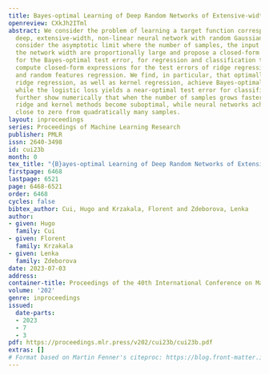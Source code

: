 ```yaml
---
title: Bayes-optimal Learning of Deep Random Networks of Extensive-width
openreview: CXkJh2ITml
abstract: We consider the problem of learning a target function corresponding to a
  deep, extensive-width, non-linear neural network with random Gaussian weights. We
  consider the asymptotic limit where the number of samples, the input dimension and
  the network width are proportionally large and propose a closed-form expression
  for the Bayes-optimal test error, for regression and classification tasks. We further
  compute closed-form expressions for the test errors of ridge regression, kernel
  and random features regression. We find, in particular, that optimally regularized
  ridge regression, as well as kernel regression, achieve Bayes-optimal performances,
  while the logistic loss yields a near-optimal test error for classification. We
  further show numerically that when the number of samples grows faster than the dimension,
  ridge and kernel methods become suboptimal, while neural networks achieve test error
  close to zero from quadratically many samples.
layout: inproceedings
series: Proceedings of Machine Learning Research
publisher: PMLR
issn: 2640-3498
id: cui23b
month: 0
tex_title: "{B}ayes-optimal Learning of Deep Random Networks of Extensive-width"
firstpage: 6468
lastpage: 6521
page: 6468-6521
order: 6468
cycles: false
bibtex_author: Cui, Hugo and Krzakala, Florent and Zdeborova, Lenka
author:
- given: Hugo
  family: Cui
- given: Florent
  family: Krzakala
- given: Lenka
  family: Zdeborova
date: 2023-07-03
address: 
container-title: Proceedings of the 40th International Conference on Machine Learning
volume: '202'
genre: inproceedings
issued:
  date-parts:
  - 2023
  - 7
  - 3
pdf: https://proceedings.mlr.press/v202/cui23b/cui23b.pdf
extras: []
# Format based on Martin Fenner's citeproc: https://blog.front-matter.io/posts/citeproc-yaml-for-bibliographies/
---
```

